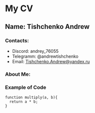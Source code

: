 # My CV
## Name: Tishchenko Andrew
### Contacts:
* Discord: andrey_76055
* Telegramm: @andrewtishchenko
* Email: Tishchenko.Andrew@yandex.ru
### About Me:
### Example of Code
```
function multiply(a, b){
  return a * b;
}
```

